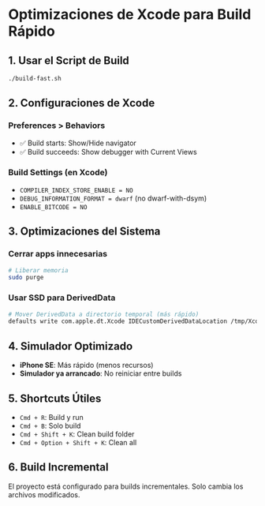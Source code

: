 # Optimizaciones de Xcode para Build Rápido

## 1. Usar el Script de Build
```bash
./build-fast.sh
```

## 2. Configuraciones de Xcode
### Preferences > Behaviors
- ✅ Build starts: Show/Hide navigator
- ✅ Build succeeds: Show debugger with Current Views

### Build Settings (en Xcode)
- `COMPILER_INDEX_STORE_ENABLE = NO`
- `DEBUG_INFORMATION_FORMAT = dwarf` (no dwarf-with-dsym)
- `ENABLE_BITCODE = NO`

## 3. Optimizaciones del Sistema
### Cerrar apps innecesarias
```bash
# Liberar memoria
sudo purge
```

### Usar SSD para DerivedData
```bash
# Mover DerivedData a directorio temporal (más rápido)
defaults write com.apple.dt.Xcode IDECustomDerivedDataLocation /tmp/XcodeDerivedData
```

## 4. Simulador Optimizado
- **iPhone SE**: Más rápido (menos recursos)
- **Simulador ya arrancado**: No reiniciar entre builds

## 5. Shortcuts Útiles
- `Cmd + R`: Build y run
- `Cmd + B`: Solo build
- `Cmd + Shift + K`: Clean build folder
- `Cmd + Option + Shift + K`: Clean all

## 6. Build Incremental
El proyecto está configurado para builds incrementales. Solo cambia los archivos modificados.